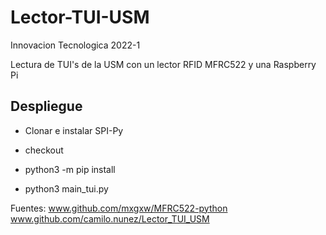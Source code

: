 # Lector-TUI-USM
Innovacion Tecnologica 2022-1

Lectura de TUI's de la USM con un lector RFID MFRC522 y una Raspberry Pi

## Despliegue

- Clonar e instalar SPI-Py
- checkout <commit version>

- python3 -m pip install <librerias>
- python3 main_tui.py


Fuentes:
www.github.com/mxgxw/MFRC522-python
www.github.com/camilo.nunez/Lector_TUI_USM
